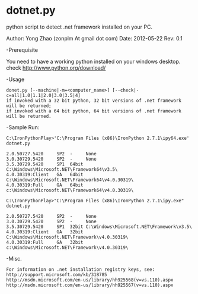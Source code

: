 dotnet.py
=========

python script to detect .net framework installed on your PC.

Author: Yong Zhao (zonplm At gmail dot com)
Date:   2012-05-22
Rev:    0.1    
  

-Prerequisite

  You need to have a working python installed on your windows desktop.
  check http://www.python.org/download/
  
-Usage

    donet.py [--machine|-m=<computer_name>] [--check|-c=all|1.0|1.1|2.0|3.0|3.5|4]
    if invoked with a 32 bit python, 32 bit versions of .net framework will be returned;
    if invoked with a 64 bit python, 64 bit versions of .net framework will be returned.

-Sample Run:

    C:\IronPythonPlay>'C:\Program Files (x86)\IronPython 2.7.1\ipy64.exe' dotnet.py
    
    2.0.50727.5420     SP2  -     None
    3.0.30729.5420     SP2  -     None
    3.5.30729.5420     SP1  64bit C:\Windows\Microsoft.NET\Framework64\v3.5\ 
    4.0.30319:Client   GA   64bit C:\Windows\Microsoft.NET\Framework64\v4.0.30319\ 
    4.0.30319:Full     GA   64bit c:\Windows\Microsoft.NET\Framework64\v4.0.30319\ 
    
    C:\IronPythonPlay>"C:\Program Files (x86)\IronPython 2.7.1\ipy.exe" dotnet.py 
    
    2.0.50727.5420     SP2  -     None
    3.0.30729.5420     SP2  -     None
    3.5.30729.5420     SP1  32bit C:\Windows\Microsoft.NET\Framework\v3.5\ 
    4.0.30319:Client   GA   32bit C:\Windows\Microsoft.NET\Framework\v4.0.30319\  
    4.0.30319:Full     GA   32bit c:\Windows\Microsoft.NET\Framework\v4.0.30319\ 

-Misc.

	For information on .net installation registry keys, see:
	http://support.microsoft.com/kb/318785
	http://msdn.microsoft.com/en-us/library/hh925568(v=vs.110).aspx
	http://msdn.microsoft.com/en-us/library/hh925567(v=vs.110).aspx
